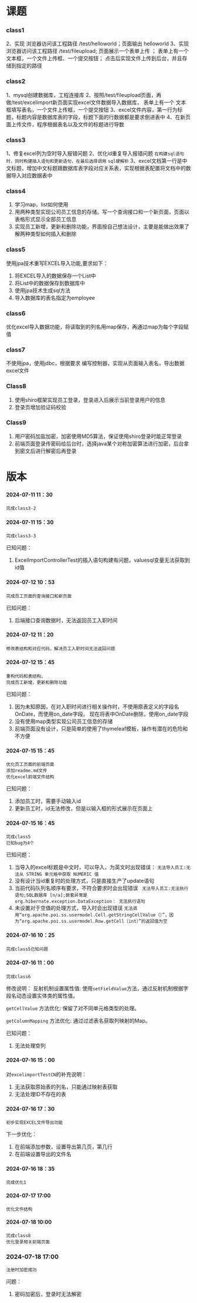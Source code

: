# 课题

### class1
2、实现 浏览器访问该工程路径 /test/helloworld；页面输出 helloworld
3、实现 浏览器访问该工程路径 /test/fileupload; 页面展示一个表单上传 ；
表单上有一个 文本框，一个文件上传框、一个提交按钮；
点击后实现文件上传到后台，并且存储到指定的路径

### class2
1、mysql创建数据库，工程连接库
2、按照/test/fileupload页面，再做/test/excelimport新页面实现excel文件数据导入数据库，
    表单上有一个 文本框填写表名，一个文件上传框，一个提交按钮
3、excel文件内容，第一行为标题，标题内容是数据库表的字段，标题下面的行数据都是要求倒进表中
4、在新页面上传文件，程序根据表名以及文件的标题进行导数

### class3
1、修复excel列为空时导入报错问题
2、优化id重复导入报错问题  `在构建sql语句时，同时构建插入语句和更新语句，在最后选择调用`   `sql硬解析`
3、excel文档第一行是中文标题，增加中文标题跟数据库表字段对应关系表，实现根据表配置将文档中的数据导入对应数据表中

### class4
1. 学习map，list如何使用
2. 用两种类型实现公司员工信息的存储。写一个查询接口和一个新页面，页面以表格形式显示全部员工信息
3. 实现员工新增，更新和删除功能，界面按自己想法设计，主要是能做出效果了解两种类型如何插入和删除

### class5
使用jpa技术重写EXCEL导入功能,要求如下：
1. 将EXCEL导入的数据保存一个List中
2. 将List中的数据保存到数据库中
3. 使用jpa技术生成sql方法
4. 导入数据库的表名指定为employee

### class6
优化excel导入数据功能，将读取到的列名用map保存，再通过map为每个字段赋值

### class7
不使用jpa，使用jdbc，根据要求
编写控制器，实现从页面输入表名，导出数据excel文件

### Class8
1. 使用shiro框架实现员工登录，登录进入后展示当前登录用户的信息
2. 登录页增加验证码校验

### Class9
1. 用户密码加盐加密，加密使用MD5算法，保证使用shiro登录时能正常登录
2. 前端页面登录传密码给后台时，选择java某个对称加密算法进行加密，后台拿到密文后进行解密后再登录

# 版本

#### 2024-07-11 11：30
```
完成class3-2
```

#### 2024-07-11 15：30
```
完成class3-3
```
已知问题：
1. ExcelImportControllerTest的插入语句构建有问题，valuesql变量无法获取到id值

#### 2024-07-12 10：53
```
完成员工页面的查询接口和新页面
```
已知问题：
1. 后端接口查询数据时，无法返回员工入职时间

#### 2024-07-12 11：20
```
修改表结构和对应代码，解决员工入职时间无法返回问题
```

#### 2024-07-12 15：45
```
重构代码和表结构，
完成员工新增，更新和删除功能
```
已知问题：
1. 因为未知原因，在对入职时间进行相关操作时，不使用原表定义的字段名OnDate，而使用on_date字段。
   现在将表中OnDate删除，使用on_date字段
2. 没有使用map类型实现公司员工信息的存储
3. 前端页面没有设计，只是简单的使用了thymeleaf模板，操作有潜在的危险和不方便

#### 2024-07-15 15：45
```
优化员工页面的前端页面
添加readme.md文件
优化excel前端文件结构
```
已知问题：
1. 添加员工时，需要手动输入id
2. 更新员工时，id无法修改，但是以输入框的形式展示在页面上

#### 2024-07-15 16：45
```
完成class5
已知bug为4个
```
已知问题：
1. 当导入的excel标题是中文时，可以导入，为英文时出现错误：
   `无法导入员工:无法从 STRING 单元格中获取 NUMERIC 值`
2. 没有设计当id重复时的处理方式，只是直接生产了update语句
3. 当前代码队列名顺序有要求，不符合要求时会出现错误
  ` 无法导入员工:无法执行语句;SQL数据库 [n/a];嵌套异常是 org.hibernate.exception.DataException： 无法执行语句`
4. 未设置对于空值的处理方式，导入时会出现错误
   `无法调用“org.apache.poi.ss.usermodel.Cell.getStringCellValue（）”，因为“org.apache.poi.ss.usermodel.Row.getCell（int）”的返回值为空`

#### 2024-07-16 10：25
```
完成class5已知问题
```

#### 2024-07-16 11：00
```
完成class6
```
修改说明：
反射机制设置属性值:
使用`setFieldValue`方法，通过反射机制根据字段名动态设置实体类的属性值。

`getCellValue` 方法优化:
保留了对不同单元格类型的处理。

`getColumnMapping` 方法优化:
通过过滤表名获取列映射的Map。

已知问题：
1. 无法处理空列

#### 2024-07-16 15：00

对`excelimportTestCN`的补充说明：
1. 无法获取原始表的列名，只能通过映射表获取
2. 无法处理ID不存在的表

#### 2024-07-16 17：30
```
初步实现EXCEL文件导出功能
```
下一步优化：
1. 在前端添加参数，设置导出第几页，第几行
2. 在前端设置导出的文件名

#### 2024-07-16 18：35
```
完成优化1
```

#### 2024-07-17 17:00
```
优化文件结构
```

#### 2024-07-18 10:00
```
完成class8
优化登录相关前端页面
```

### 2024-07-18 17:00
```
注册时加密成功
```
问题：
1. 密码加密后，登录时无法解密